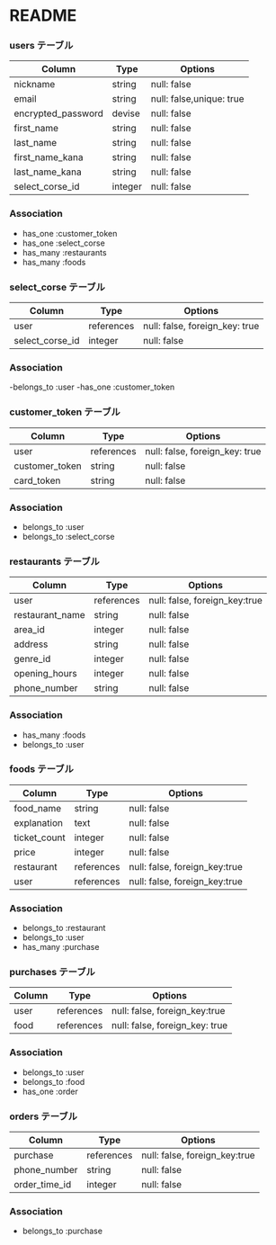 # README

### users テーブル

| Column             | Type      | Options                  |
| -------------------| ----------| -------------------------|
| nickname           | string    | null: false              |
| email              | string    | null: false,unique: true |
| encrypted_password | devise    | null: false              |
| first_name         | string    | null: false              |
| last_name          | string    | null: false              |
| first_name_kana    | string    | null: false              |
| last_name_kana     | string    | null: false              |
| select_corse_id    | integer   | null: false              |

### Association
- has_one :customer_token
- has_one :select_corse
- has_many :restaurants
- has_many :foods

### select_corse テーブル

| Column              | Type          | Options                        |
| ------------------- | ------------- | -------------------------------|
| user                | references    | null: false, foreign_key: true |
| select_corse_id     | integer       | null: false                    |

### Association
-belongs_to :user
-has_one :customer_token

### customer_token テーブル

| Column              | Type          | Options                        |
| ------------------- | ------------- | -------------------------------|
| user                | references    | null: false, foreign_key: true |
| customer_token      | string        | null: false                    |
| card_token          | string        | null: false                    |

### Association
- belongs_to :user
- belongs_to :select_corse

### restaurants テーブル

| Column          | Type          | Options                        |
| ----------------| ------------- | -------------------------------|
| user            | references    | null: false, foreign_key:true  |
| restaurant_name | string        | null: false                    |
| area_id         | integer       | null: false                    |
| address         | string        | null: false                    |
| genre_id        | integer       | null: false                    |
| opening_hours   | integer       | null: false                    |
| phone_number    | string        | null: false                    |

### Association
- has_many :foods
- belongs_to :user

### foods テーブル

| Column          | Type          | Options                        |
| ----------------| ------------- | -------------------------------|
| food_name       | string        | null: false                    |
| explanation     | text          | null: false                    |
| ticket_count    | integer       | null: false                    |
| price           | integer       | null: false                    |
| restaurant      | references    | null: false, foreign_key:true  |
| user            | references    | null: false, foreign_key:true  |

### Association
- belongs_to :restaurant
- belongs_to :user
- has_many :purchase

### purchases テーブル

| Column          | Type          | Options                        |
| ----------------| ------------- | -------------------------------|
| user            | references    | null: false, foreign_key:true  |
| food            | references    | null: false, foreign_key: true |

### Association
- belongs_to :user
- belongs_to :food
- has_one :order

### orders テーブル

| Column          | Type          | Options                        |
| ----------------| ------------- | -------------------------------|
| purchase        | references    | null: false, foreign_key:true  |
| phone_number    | string        | null: false                    |
| order_time_id   | integer       | null: false                    |

### Association
- belongs_to :purchase